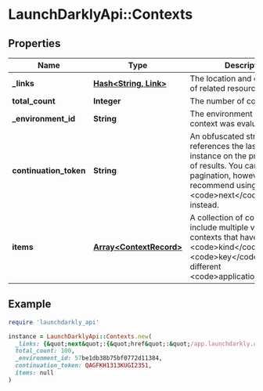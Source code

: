 # LaunchDarklyApi::Contexts

## Properties

| Name | Type | Description | Notes |
| ---- | ---- | ----------- | ----- |
| **_links** | [**Hash&lt;String, Link&gt;**](Link.md) | The location and content type of related resources | [optional] |
| **total_count** | **Integer** | The number of contexts | [optional] |
| **_environment_id** | **String** | The environment ID where the context was evaluated |  |
| **continuation_token** | **String** | An obfuscated string that references the last context instance on the previous page of results. You can use this for pagination, however, we recommend using the &lt;code&gt;next&lt;/code&gt; link instead. | [optional] |
| **items** | [**Array&lt;ContextRecord&gt;**](ContextRecord.md) | A collection of contexts. Can include multiple versions of contexts that have the same &lt;code&gt;kind&lt;/code&gt; and &lt;code&gt;key&lt;/code&gt;, but different &lt;code&gt;applicationId&lt;/code&gt;s. |  |

## Example

```ruby
require 'launchdarkly_api'

instance = LaunchDarklyApi::Contexts.new(
  _links: {&quot;next&quot;:{&quot;href&quot;:&quot;/app.launchdarkly.com/api/v2/projects/my-project/environments/my-environment/contexts?filter&#x3D;kind:{\&quot;equals\&quot;: [\&quot;organization\&quot;]}&amp;limit&#x3D;2&amp;continuationToken&#x3D;QAGFKH1313KUGI2351&quot;,&quot;type&quot;:&quot;application/json&quot;},&quot;self&quot;:{&quot;href&quot;:&quot;/api/v2/projects/my-proj/environments/my-env/contexts?filter&#x3D;kind:{\&quot;equals\&quot;: [\&quot;organization\&quot;]}&amp;limit&#x3D;2&amp;continuationToken&#x3D;QAGFKH1313KUGI2351&quot;,&quot;type&quot;:&quot;application/json&quot;}},
  total_count: 100,
  _environment_id: 57be1db38b75bf0772d11384,
  continuation_token: QAGFKH1313KUGI2351,
  items: null
)
```

